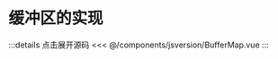 <script setup lang="ts">
import {defineClientComponent} from 'vitepress';

const ClientBufferMap = defineClientComponent(()=>import("../../components/BufferMap.vue"))
</script>
# 缓冲区的实现
:::details 点击展开源码
<<< @/components/jsversion/BufferMap.vue
:::
<div class="w-full h-96 vp-raw">
    <ClientBufferMap />
</div>